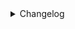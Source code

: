 <details>
<summary>Changelog</summary>

### 0.3.1

alexa/google-home: fix potential vulnerability. do not allow local network control using cloud tokens belonging to a different user. the plugins are now locked to a specific scrypted cloud account once paired.


### 0.3.0

alexa/google-home: additional auth token checks to harden endpoints for cloud sharing
alexa: removed unneeded packages (#1319)
alexa: added support for `light`, `outlet`, and `fan` device types (#1318)


### 0.2.10

alexa: fix potential response race


### 0.2.9

alexa: fix race condition in sendResponse


### 0.2.8

alexa: display camera on doorbell press (#1066)


### 0.2.7

alexa: added helpful error messages regarding token expiration (#1007)


### 0.2.6

alexa: fix doorbells


### 0.2.5

alexa: publish w/ storage fix


### 0.2.4

alexa: add setting to publish debug events to console (#685)


### 0.2.3

webrtc/alexa: add option to disable TURN on peers that already have externally reachable addresses


### 0.2.1

alexa: set screen ratio to 720p (#625)


### 0.2.0

alexa: refactor code structure (#606)


### 0.1.0

alexa: ensure we are talking to the correct API endpoint (#580)


### 0.0.20

alexa: provide hint that medium resolution is always used.


### 0.0.19

various: minor cleanups
alexa: added logging around `tokenInfo` resets (#488)
sdk: rename sdk.version to sdk.serverVersion
plugins: update tsconfig.json
alexa: publish beta


### 0.0.18

alexa: rethrow login failure error
added support for type `Garage` and refactored the controller for future support (#479)
updated install instructions (#478)
webrtc/alexa: fix race condition with intercoms and track not received yet.


### 0.0.17

alexa: close potential security hole if scrypted is exposed to the internet directly (ie, user is not using the cloud plugin against recommendations)


### 0.0.16

plugins: remove postinstall
plugins: add tsconfig.json
alexa: doorbell motion sensor support


### 0.0.15

alexa: fix harmless crash in log


### 0.0.14

alexa: fix empty endpoint list


### 0.0.13

all: prune package.json
alexa: fix doorbell syncing


### 0.0.12

alexa: publish


### 0.0.10

alexa: 2 way audio


### 0.0.4

alexa: 2 way audio
alexa: motion events


### 0.0.3

webrtc: refactor
alexa: use rtc signaling channel
alexa: publish


### 0.0.1

alexa: doorbells
alexa: sync devices properly
alexa: add camera/doorbell, fix webrtc to work with amazon reqs
alexa: initial pass with working cameras
cloud: stub out alexa


</details>
